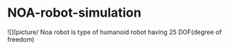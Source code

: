 # NOA-robot-simulation
![](picture/
Noa robot is type of humanoid robot having 25 DOF(degree of freedom)
